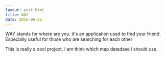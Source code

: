 ```yaml
---
layout: post.html
title: WAY
date: 2016-06-21
---
```

WAY stands for where are you. it's an application used to find your friend. Especially useful for those who are searching for each other

This is really a cool project. I am think which map datadase i should use.

